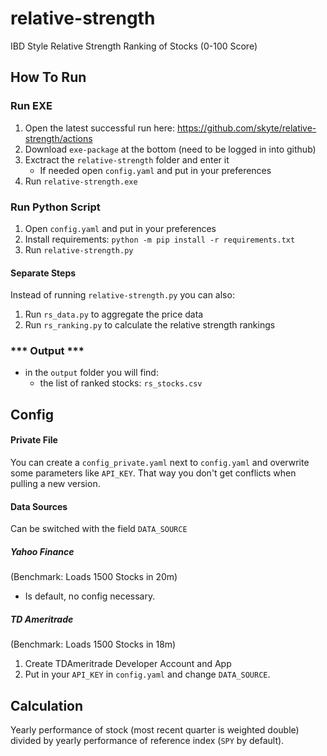 # relative-strength
IBD Style Relative Strength Ranking of Stocks (0-100 Score)

## How To Run

### Run EXE

1. Open the latest successful run here: https://github.com/skyte/relative-strength/actions
2. Download `exe-package` at the bottom (need to be logged in into github)
3. Exctract the `relative-strength` folder and enter it
   - If needed open `config.yaml` and put in your preferences 
4. Run `relative-strength.exe`

### Run Python Script

1. Open `config.yaml` and put in your preferences 
2. Install requirements: `python -m pip install -r requirements.txt`
3. Run `relative-strength.py`

#### Separate Steps

Instead of running `relative-strength.py` you can also:

1. Run `rs_data.py` to aggregate the price data
2. Run `rs_ranking.py` to calculate the relative strength rankings



### \*\*\* Output \*\*\*

- in the `output` folder you will find:
  - the list of ranked stocks: `rs_stocks.csv`


## Config

#### Private File

You can create a `config_private.yaml` next to `config.yaml` and overwrite some parameters like `API_KEY`. That way you don't get conflicts when pulling a new version.

#### Data Sources

Can be switched with the field `DATA_SOURCE`

##### Yahoo Finance

(Benchmark: Loads 1500 Stocks in 20m)

- Is default, no config necessary.

##### TD Ameritrade

(Benchmark: Loads 1500 Stocks in 18m)

1. Create TDAmeritrade Developer Account and App
2. Put in your `API_KEY` in `config.yaml` and change `DATA_SOURCE`.

## Calculation
Yearly performance of stock (most recent quarter is weighted double) divided by yearly performance of reference index (`SPY` by default).